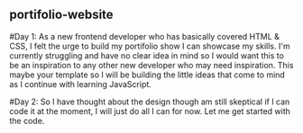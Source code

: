 ## portifolio-website

#Day 1: 
As a new frontend developer who has basically covered HTML & CSS, I felt the urge to build my portifolio show I can showcase my skills.
I'm currently struggling and have no clear idea in mind so I would want this to be an inspiration to any other new developer who may need inspiration.
This maybe your template so I will be building the little ideas that come to mind as I continue with learning JavaScript.

#Day 2:
So I have thought about the design though am still skeptical if I can code it at the moment, I will just do all I can for now. Let me get started with the code.
